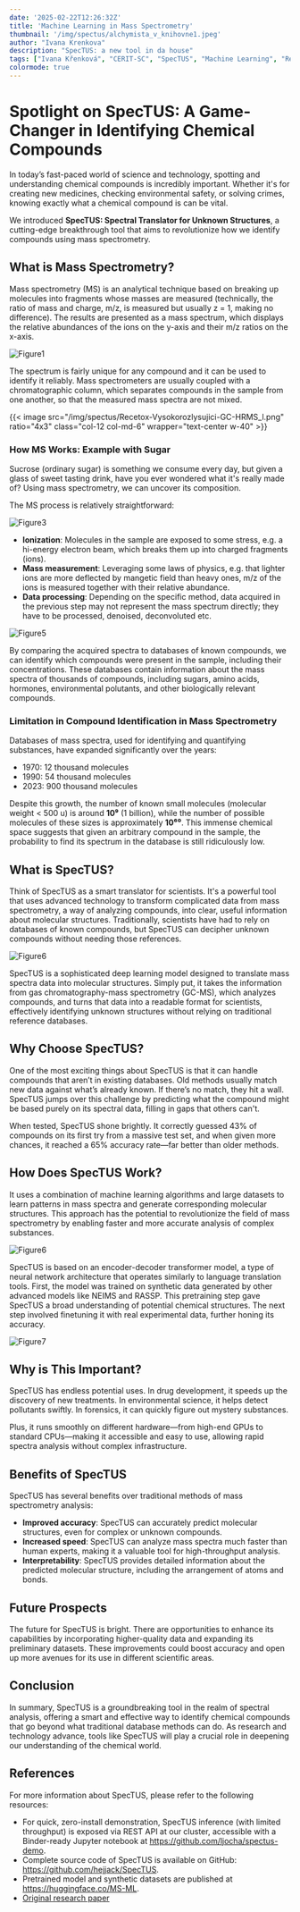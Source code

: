 ```yaml
---
date: '2025-02-22T12:26:32Z'
title: 'Machine Learning in Mass Spectrometry'
thumbnail: '/img/spectus/alchymista_v_knihovne1.jpeg'
author: "Ivana Krenkova"
description: "SpecTUS: a new tool in da house"
tags: ["Ivana Křenková", "CERIT-SC", "SpecTUS", "Machine Learning", "Research"]
colormode: true
---
```


# Spotlight on SpecTUS: A Game-Changer in Identifying Chemical Compounds 

In today’s fast-paced world of science and technology, spotting and understanding chemical compounds is incredibly important. Whether it's for creating new medicines, checking environmental safety, or solving crimes, knowing exactly what a chemical compound is can be vital. 

We introduced **SpecTUS: Spectral Translator for Unknown Structures**, a cutting-edge breakthrough tool that aims to revolutionize how we identify compounds using mass spectrometry.

## What is Mass Spectrometry?
Mass spectrometry (MS) is an analytical technique based on breaking up molecules into fragments whose masses are measured (technically, the ratio of mass and charge, m/z, is measured but usually z = 1, making no difference).
The results are presented as a mass spectrum, which displays the relative abundances of the ions on the y-axis and their m/z ratios on the x-axis. 

![Figure1](/img/spectus/ms-eng2.png)

The spectrum is fairly unique for any compound and it can be used to identify it reliably.
Mass spectrometers are usually coupled with a chromatographic column, which separates compounds in the sample from one another, so that the measured mass spectra
are not mixed.

{{< image src="/img/spectus/Recetox-Vysokorozlysujici-GC-HRMS_l.png" ratio="4x3" class="col-12 col-md-6" wrapper="text-center w-40" >}}

### How MS Works: Example with Sugar
Sucrose (ordinary sugar) is something we consume every day, but given a glass of sweet tasting drink, have you ever wondered what it's really made of? Using mass spectrometry, we can uncover its composition.

The MS process is relatively straightforward: 

![Figure3](/img/spectus/sugar.png)

* **Ionization**:  Molecules in the sample are exposed to some stress, e.g. a hi-energy electron beam, which breaks them up into charged fragments (ions).
* **Mass measurement**: Leveraging some laws of physics, e.g. that lighter ions are more deflected by mangetic field than heavy ones, m/z of the ions is measured together with their relative abundance.
* **Data processing**: Depending on the specific method, data acquired in the previous step may not represent the mass spectrum directly; they have to be processed, denoised, deconvoluted etc. 

![Figure5](/img/spectus/sugar-spec2-solo.png)

By comparing the acquired spectra to databases of known compounds, we can identify which compounds were present in the sample, including their concentrations. These databases contain information about the mass spectra of thousands of compounds, including sugars, amino acids, hormones, environmental polutants, and other biologically relevant compounds. 
     

### Limitation in Compound Identification in Mass Spectrometry
Databases of mass spectra, used for identifying and quantifying substances, have expanded significantly over the years:
* 1970: 12 thousand molecules
* 1990: 54 thousand molecules
* 2023: 900 thousand molecules
     
Despite this growth, the number of known small molecules (molecular weight < 500 u) is around **10⁹** (1 billion), while the number of possible molecules of these sizes is approximately **10⁶⁰**. This immense chemical space suggests that given an arbitrary compound in the sample, the probability to find its spectrum in the database is still ridiculously low.


## What is SpecTUS? 

Think of SpecTUS as a smart translator for scientists. It's a powerful tool that uses advanced technology to transform complicated data from mass spectrometry, a way of analyzing compounds, into clear, useful information about molecular structures. Traditionally, scientists have had to rely on databases of known compounds, but SpecTUS can decipher unknown compounds without needing those references.

![Figure6](/img/spectus/translator.png)

SpecTUS is a sophisticated deep learning model designed to translate mass spectra data into molecular structures. Simply put, it takes the information from gas chromatography-mass spectrometry (GC-MS), which analyzes compounds, and turns that data into a readable format for scientists, effectively identifying unknown structures without relying on traditional reference databases. 


## Why Choose SpecTUS?

One of the most exciting things about SpecTUS is that it can handle compounds that aren’t in existing databases. Old methods usually match new data against what’s already known. If there’s no match, they hit a wall. SpecTUS jumps over this challenge by predicting what the compound might be based purely on its spectral data, filling in gaps that others can't. 

When tested, SpecTUS shone brightly. It correctly guessed 43% of compounds on its first try from a massive test set, and when given more chances, it reached a 65% accuracy rate—far better than older methods. 


## How Does SpecTUS Work? 

It uses a combination of machine learning algorithms and large datasets to learn patterns in mass spectra and generate corresponding molecular structures. This approach has the potential to revolutionize the field of mass spectrometry by enabling faster and more accurate analysis of complex substances. 

![Figure6](/img/spectus/spectus-method1.png)

SpecTUS is based on an encoder-decoder transformer model, a type of neural network architecture that operates similarly to language translation tools. First, the model was trained on synthetic data generated by other advanced models like NEIMS and RASSP. This pretraining step gave SpecTUS a broad understanding of potential chemical structures. The next step involved finetuning it with real experimental data, further honing its accuracy. 

![Figure7](/img/spectus/prediction.png)


## Why is This Important? 

SpecTUS has endless potential uses. In drug development, it speeds up the discovery of new treatments. In environmental science, it helps detect pollutants swiftly. In forensics, it can quickly figure out mystery substances. 

Plus, it runs smoothly on different hardware—from high-end GPUs to standard CPUs—making it accessible and easy to use, allowing rapid spectra analysis without complex infrastructure. 


## Benefits of SpecTUS 

SpecTUS has several benefits over traditional methods of mass spectrometry analysis: 

* **Improved accuracy**: SpecTUS can accurately predict molecular structures, even for complex or unknown compounds.
* **Increased speed**: SpecTUS can analyze mass spectra much faster than human experts, making it a valuable tool for high-throughput analysis.
* **Interpretability**: SpecTUS provides detailed information about the predicted molecular structure, including the arrangement of atoms and bonds.
     


## Future Prospects 

The future for SpecTUS is bright. There are opportunities to enhance its capabilities by incorporating higher-quality data and expanding its preliminary datasets. These improvements could boost accuracy and open up more avenues for its use in different scientific areas. 

## Conclusion

In summary, SpecTUS is a groundbreaking tool in the realm of spectral analysis, offering a smart and effective way to identify chemical compounds that go beyond what traditional database methods can do. As research and technology advance, tools like SpecTUS will play a crucial role in deepening our understanding of the chemical world. 


     
## References 

For more information about SpecTUS, please refer to the following resources: 

* For quick, zero-install demonstration, SpecTUS inference (with limited throughput) is exposed via REST API at our cluster, accessible with a Binder-ready Jupyter notebook at https://github.com/ljocha/spectus-demo.
* Complete source code of SpecTUS is available on GitHub: https://github.com/hejjack/SpecTUS.
* Pretrained model and synthetic datasets are published at https://huggingface.co/MS-ML.
* [Original research paper](https://arxiv.org/abs/2502.05114)
     


 
 
   
  


